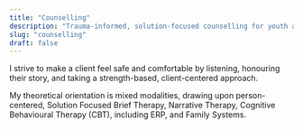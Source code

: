 ```yaml
---
title: "Counselling"
description: "Trauma-informed, solution-focused counselling for youth and adults in Greater Victoria. Person-centred, SFBT, Narrative, CBT/ERP, and Family Systems."
slug: "counselling"
draft: false
---
```


<p>I strive to make a client feel safe and comfortable by listening, honouring their story, and taking a strength-based, client-centered approach.</p>

<p>My theoretical orientation is mixed modalities, drawing upon person-centered, Solution Focused Brief Therapy, Narrative Therapy, Cognitive Behavioural Therapy (CBT), including ERP, and Family Systems.</p>
